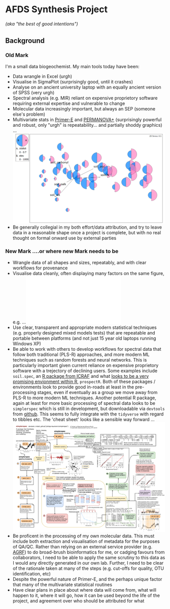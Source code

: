 # AFDS Synthesis Project
###### (aka "_the best of good intentions_")

## Background
### Old Mark

I'm a small data biogeochemist. My main tools today have been:

* Data wrangle in Excel (urgh)
* Visualise in SigmaPlot (surprisingly good, until it crashes)
* Analyse on an ancient university laptop with an equally ancient version of SPSS (very urgh)
* Spectral analysis (e.g. MIR) reliant on expensive proprietory software requiring external expertise and vulnerable to change
* Molecular data increasingly important, but always an SEP (someone else's problem)
* Multivariate stats in [Primer-E](https://www.primer-e.com/our-software/primer-version-7/?currency=NZD) and [PERMANOVA+](http://www.primer-e.com/our-software/permanova-add-on/?currency=NZD) (surprisingly powerful and robust, only "urgh" is repeatability... and partially shoddy graphics)
...![MDS](./outputs/Graph21.png)
* Be generally collegial in my both effort/data attribution, and try to leave data in a reasonable shape once a project is complete, but with no real thought on formal onward use by external parties


### New Mark ....or where new Mark needs to be

* Wrangle data of all shapes and sizes, repeatably, and with clear workflows for provenance
* Visualise data cleanly, often displaying many factors on the same figure, e.g. 
...![15N data](./outputs/Rplot03.pdf)
* Use clear, transparent and appropriate modern statistical techniques (e.g. properly designed mixed models tests) that are repeatable and portable between platforms (and not just 15 year old laptops running Windows XP)
* Be able to work with others to develop workflows for spectral data that follow both traditional (PLS-R) approaches, and more modern ML techniques such as random forests and neural networks. This is particularly important given current reliance on expensive proprietory software with a trejectory of declining users. Some examples include `soil.spec`, an [R package from ICRAF](https://cran.r-project.org/web/packages/soil.spec/soil.spec.pdf) and what [looks to be a very promising envionment within R](https://cran.r-project.org/web/packages/prospectr/vignettes/prospectr-intro.pdf), `prospectR`. Both of these packages / environments look to provide good in-roads at least in the pre-processing stages, even if eventually as a group we move away from PLS-R to more modern ML techniques. Another potential R package, again at least for more basic processing of spectral data looks to be `simplerspec` which is still in development, but downloadable via `devtools` from [github](https://github.com/philipp-baumann/simplerspec). This seems to fully integrate with the `tidyverse` with regard to tibbles etc. The 'cheat sheet' looks like a sensible way forward
...![MIR](./outputs/simplerspec.png)
* Be proficent in the processing of my own molecular data. This must include both extraction and visualisation of metadata for the purposes of QA/QC. Rather than relying on an external service provider (e.g. [AGRF](http://www.agrf.org.au/)) to do broad-brush bioinformatics for me, or cadging favours from collaborators, I need to be able to apply the same scrutiny to this data as I would any directly generated in our own lab. Further, I need to be clear of the rationale taken at many of the steps (e.g. cut-offs for quality, OTU identification, etc)
* Despite the powerful nature of Primer-E, and the perhaps unique factor that many of the multivariate statistical routines
* Have clear plans in place about where data will come from, what will happen to it, where it will go, how it can be used beyond the life of the project, and agreement over who should be attributed for what

